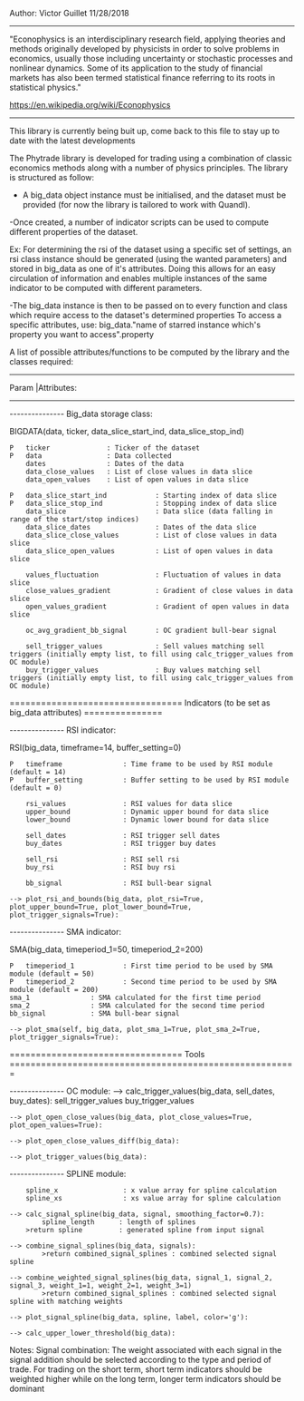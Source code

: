 Author: Victor Guillet
11/28/2018
_______________________________________________________________________________________________
"Econophysics is an interdisciplinary research field, applying theories and methods originally developed by physicists
in order to solve problems in economics, usually those including uncertainty or stochastic processes
and nonlinear dynamics. Some of its application to the study of financial markets has also been termed
statistical finance referring to its roots in statistical physics."

https://en.wikipedia.org/wiki/Econophysics
_______________________________________________________________________________________________

This library is currently being buit up, come back to this file to stay up to date with the latest developments

The Phytrade library is developed for trading using a combination of classic economics methods along with a number
of physics principles. The library is structured as follow:

- A big_data object instance must be initialised, and the dataset must be provided (for now the library is tailored
to work with Quandl). 

-Once created, a number of indicator scripts can be used to compute different properties of the dataset. 

Ex: For determining the rsi of the dataset using a specific set of settings, an rsi class instance 
should be generated (using the wanted parameters) and stored in big_data as one of it's attributes. 
Doing this allows for an easy circulation of information and enables multiple
instances of the same indicator to be computed with different parameters.

-The big_data instance is then to be passed on to every function and class which require access to the dataset's 
determined properties
To access a specific attributes, use: big_data."name of starred instance which's property you want to access".property


A list of possible attributes/functions to be computed by the library and the classes required: 
_______________________________________________________________________________________________
Param  |Attributes:
_______________________________________________________________________________________________

--------------- Big_data storage class:

BIGDATA(data, ticker, data_slice_start_ind, data_slice_stop_ind)

    P   ticker              : Ticker of the dataset
    P   data                : Data collected
        dates               : Dates of the data
        data_close_values   : List of close values in data slice
        data_open_values    : List of open values in data slice

    P   data_slice_start_ind		    : Starting index of data slice
    P   data_slice_stop_ind         	: Stopping index of data slice
        data_slice                  	: Data slice (data falling in range of the start/stop indices)
        data_slice_dates            	: Dates of the data slice
        data_slice_close_values     	: List of close values in data slice
        data_slice_open_values      	: List of open values in data slice

        values_fluctuation          	: Fluctuation of values in data slice
        close_values_gradient       	: Gradient of close values in data slice
        open_values_gradient        	: Gradient of open values in data slice

        oc_avg_gradient_bb_signal   	: OC gradient bull-bear signal

        sell_trigger_values         	: Sell values matching sell triggers (initially empty list, to fill using calc_trigger_values from OC module)
        buy_trigger_values          	: Buy values matching sell triggers (initially empty list, to fill using calc_trigger_values from OC module)

================================= Indicators (to be set as big_data attributes) ===============

--------------- RSI indicator:

RSI(big_data, timeframe=14, buffer_setting=0)

    P   timeframe           	: Time frame to be used by RSI module (default = 14)
    P   buffer_setting      	: Buffer setting to be used by RSI module (default = 0)

        rsi_values          	: RSI values for data slice
        upper_bound         	: Dynamic upper bound for data slice
        lower_bound         	: Dynamic lower bound for data slice

        sell_dates          	: RSI trigger sell dates
        buy_dates           	: RSI trigger buy dates

        sell_rsi            	: RSI sell rsi
        buy_rsi             	: RSI buy rsi

        bb_signal           	: RSI bull-bear signal

    --> plot_rsi_and_bounds(big_data, plot_rsi=True, plot_upper_bound=True, plot_lower_bound=True, plot_trigger_signals=True):

--------------- SMA indicator:

SMA(big_data, timeperiod_1=50, timeperiod_2=200)

    P   timeperiod_1         	: First time period to be used by SMA module (default = 50)
    P   timeperiod_2         	: Second time period to be used by SMA module (default = 200)
	sma_1		     	: SMA calculated for the first time period
	sma_2		     	: SMA calculated for the second time period
	bb_signal		    : SMA bull-bear signal

    --> plot_sma(self, big_data, plot_sma_1=True, plot_sma_2=True, plot_trigger_signals=True):
        
================================= Tools =======================================================

--------------- OC module:
    --> calc_trigger_values(big_data, sell_dates, buy_dates):
            sell_trigger_values
            buy_trigger_values

    --> plot_open_close_values(big_data, plot_close_values=True, plot_open_values=True):

    --> plot_open_close_values_diff(big_data):

    --> plot_trigger_values(big_data):

--------------- SPLINE module:

        spline_x            	: x value array for spline calculation
        spline_xs           	: xs value array for spline calculation

    --> calc_signal_spline(big_data, signal, smoothing_factor=0.7):
            spline_length      : length of splines
	    >return spline         : generated spline from input signal

    --> combine_signal_splines(big_data, signals):
            >return combined_signal_splines : combined selected signal spline

    --> combine_weighted_signal_splines(big_data, signal_1, signal_2, signal_3, weight_1=1, weight_2=1, weight_3=1)
            >return combined_signal_splines : combined selected signal spline with matching weights
    
    --> plot_signal_spline(big_data, spline, label, color='g'):

    --> calc_upper_lower_threshold(big_data):




Notes:
Signal combination:
The weight associated with each signal in the signal addition should be selected according to the
type and period of trade. For trading on the short term, short term indicators should be weighted higher
while on the long term, longer term indicators should be dominant














